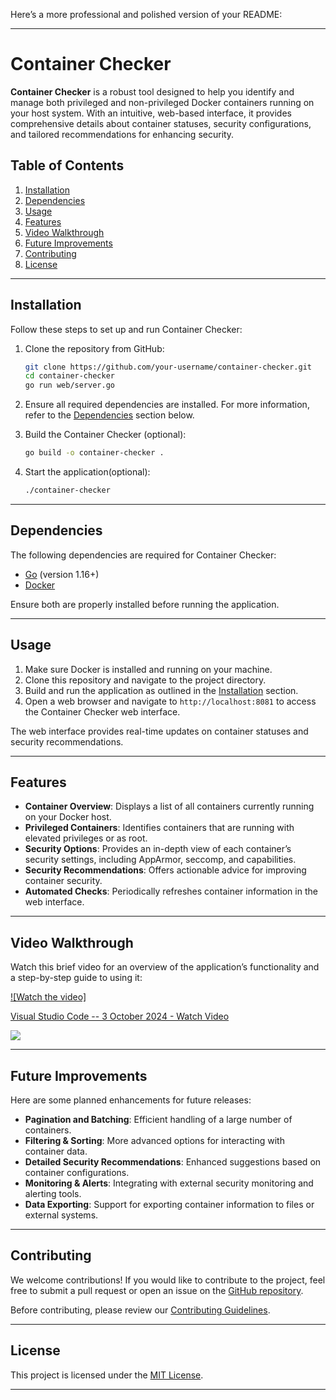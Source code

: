 Here’s a more professional and polished version of your README:

---

# Container Checker

**Container Checker** is a robust tool designed to help you identify and manage both privileged and non-privileged Docker containers running on your host system. With an intuitive, web-based interface, it provides comprehensive details about container statuses, security configurations, and tailored recommendations for enhancing security.

## Table of Contents

1. [Installation](#installation)
2. [Dependencies](#dependencies)
3. [Usage](#usage)
4. [Features](#features)
5. [Video Walkthrough](#video-walkthrough)
6. [Future Improvements](#future-improvements)
7. [Contributing](#contributing)
8. [License](#license)

---

## Installation

Follow these steps to set up and run Container Checker:

1. Clone the repository from GitHub:

    ```bash
    git clone https://github.com/your-username/container-checker.git
    cd container-checker
    go run web/server.go
    ```

2. Ensure all required dependencies are installed. For more information, refer to the [Dependencies](#dependencies) section below.

3. Build the Container Checker  (optional):

    ```bash
    go build -o container-checker .
    ```

4. Start the application(optional):

    ```bash
    ./container-checker
    ```

---

## Dependencies

The following dependencies are required for Container Checker:

- [Go](https://golang.org/doc/install) (version 1.16+)
- [Docker](https://docs.docker.com/get-docker/)

Ensure both are properly installed before running the application.

---

## Usage

1. Make sure Docker is installed and running on your machine.
2. Clone this repository and navigate to the project directory.
3. Build and run the application as outlined in the [Installation](#installation) section.
4. Open a web browser and navigate to `http://localhost:8081` to access the Container Checker web interface.

The web interface provides real-time updates on container statuses and security recommendations.

---

## Features

- **Container Overview**: Displays a list of all containers currently running on your Docker host.
- **Privileged Containers**: Identifies containers that are running with elevated privileges or as root.
- **Security Options**: Provides an in-depth view of each container’s security settings, including AppArmor, seccomp, and capabilities.
- **Security Recommendations**: Offers actionable advice for improving container security.
- **Automated Checks**: Periodically refreshes container information in the web interface.

---

## Video Walkthrough

Watch this brief video for an overview of the application’s functionality and a step-by-step guide to using it:

[![Watch the video]](https://www.loom.com/share/e7a2cd1e98804e2a87932205a3ce92bf?sid=2d2ef7a2-c0cb-42f6-a906-fd4bdd6c6b39)

<div>
    <a href="https://www.loom.com/share/e7a2cd1e98804e2a87932205a3ce92bf">
      <p>Visual Studio Code -- 3 October 2024 - Watch Video</p>
    </a>
    <a href="https://www.loom.com/share/e7a2cd1e98804e2a87932205a3ce92bf">
      <img style="max-width:300px;" src="https://cdn.loom.com/sessions/thumbnails/e7a2cd1e98804e2a87932205a3ce92bf-97361876b0bdc6dd-full-play.gif">
    </a>
</div>


---

## Future Improvements

Here are some planned enhancements for future releases:

- **Pagination and Batching**: Efficient handling of a large number of containers.
- **Filtering & Sorting**: More advanced options for interacting with container data.
- **Detailed Security Recommendations**: Enhanced suggestions based on container configurations.
- **Monitoring & Alerts**: Integrating with external security monitoring and alerting tools.
- **Data Exporting**: Support for exporting container information to files or external systems.

---

## Contributing

We welcome contributions! If you would like to contribute to the project, feel free to submit a pull request or open an issue on the [GitHub repository](https://github.com/cyber-practitioner/container-checker).

Before contributing, please review our [Contributing Guidelines](CONTRIBUTING.md).

---

## License

This project is licensed under the [MIT License](LICENSE).

---

